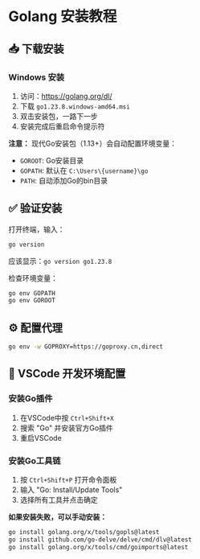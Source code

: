 # Golang 安装教程

## 📥 下载安装

### Windows 安装
1. 访问：https://golang.org/dl/
2. 下载 `go1.23.8.windows-amd64.msi`
3. 双击安装包，一路下一步
4. 安装完成后重启命令提示符

**注意：** 现代Go安装包（1.13+）会自动配置环境变量：
- `GOROOT`: Go安装目录
- `GOPATH`: 默认在 `C:\Users\{username}\go`
- `PATH`: 自动添加Go的bin目录

## ✅ 验证安装

打开终端，输入：
```bash
go version
```
应该显示：`go version go1.23.8`

检查环境变量：
```bash
go env GOPATH
go env GOROOT
```

## ⚙️ 配置代理

```bash
go env -w GOPROXY=https://goproxy.cn,direct
```

## 🔧 VSCode 开发环境配置

### 安装Go插件
1. 在VSCode中按 `Ctrl+Shift+X`
2. 搜索 "Go" 并安装官方Go插件
3. 重启VSCode

### 安装Go工具链
1. 按 `Ctrl+Shift+P` 打开命令面板
2. 输入 "Go: Install/Update Tools"
3. 选择所有工具并点击确定

**如果安装失败，可以手动安装：**
```bash
go install golang.org/x/tools/gopls@latest
go install github.com/go-delve/delve/cmd/dlv@latest
go install golang.org/x/tools/cmd/goimports@latest
```

<style>
.beaver-button {
  background: var(--vp-c-brand-1);
  color: white;
  padding: 0.75rem 1.5rem;
  border-radius: 8px;
  text-decoration: none;
  font-weight: 600;
  display: inline-block;
  margin-top: 1rem;
  transition: all 0.3s ease;
}

.beaver-button:hover {
  background: var(--vp-c-brand-2);
  transform: translateY(-2px);
}
</style> 